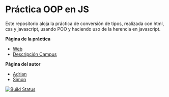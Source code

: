 # Práctica OOP en JS

Este repositorio aloja la práctica de conversión de tipos, realizada con html, css y javascript, usando POO y haciendo uso de la herencia en javascript.


**Página de la práctica**

* [Web](http://ull-esit-gradoii-pl.github.io/karma-y-travis-simon-adrian/)
* [Descripción Campus](https://campusvirtual.ull.es/1516/mod/page/view.php?id=184132)

**Página del autor**

* [Adrian](http://alu0100614220.github.io/)
* [Simon](http://alu0100625066.github.io/)

[![Build Status](https://travis-ci.org/alu0100625066/karma-y-travis-simon-adrian.svg?branch=master)](https://travis-ci.org/alu0100625066/karma-y-travis-simon-adrian)
